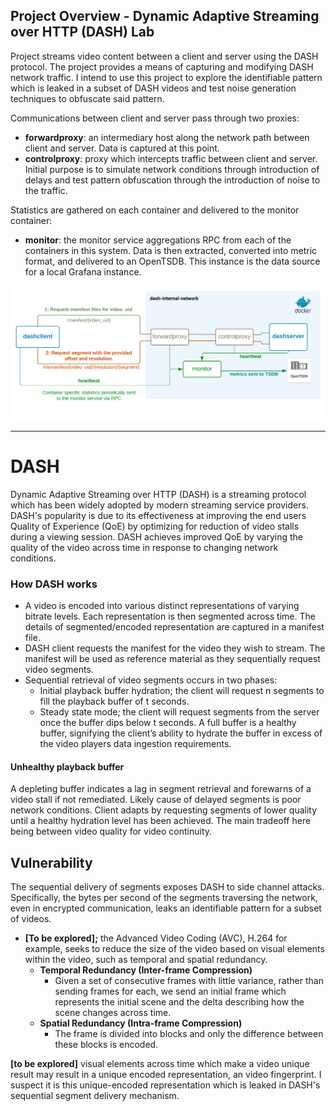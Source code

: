 ## Project Overview - Dynamic Adaptive Streaming over HTTP (DASH) Lab

Project streams video content between a client and server using the DASH protocol. The project provides a means of capturing and modifying DASH network 
traffic. I intend to use this project to explore the identifiable pattern which is leaked in a subset of DASH videos and test noise generation techniques to obfuscate said pattern.


Communications between client and server pass through two proxies:
- **forwardproxy**: an intermediary host along the network path between client and server. Data is captured at this point.
- **controlproxy**: proxy which intercepts traffic between client and server. 
Initial purpose is to simulate network conditions through introduction of delays and test pattern obfuscation through the introduction of noise to the traffic.

Statistics are gathered on each container and delivered to the monitor container:
- **monitor**: the monitor service aggregations RPC from each of the containers in this system. Data is then extracted, converted into metric format, and delivered to an OpenTSDB.
This instance is the data source for a local Grafana instance.



![alt text](./images/networkdiagram.svg)

------




# DASH
Dynamic Adaptive Streaming over HTTP (DASH) is a streaming protocol which has been widely adopted by modern streaming service providers. DASH's popularity is due to its effectiveness at improving the end users Quality of Experience (QoE)
 by optimizing for reduction of video stalls during a viewing session. DASH achieves improved QoE by varying the quality of the video across time in response to changing network conditions.



### How DASH works

- A video is encoded into various distinct representations of varying bitrate levels. Each representation is then segmented across time. The details of segmented/encoded representation are captured in a manifest file.
- DASH client requests the manifest for the video they wish to stream. The manifest will be used as reference material as they sequentially request video segments.
- Sequential retrieval of video segments occurs in two phases:
  - Initial playback buffer hydration; the client will request n segments to fill the playback buffer of t seconds. 
  - Steady state mode; the client will request segments from the server once the buffer dips below t seconds. A full buffer is a healthy buffer, signifying the client’s ability to hydrate the buffer in excess of the video players data ingestion requirements.

#### Unhealthy playback buffer

A depleting buffer indicates a lag in segment retrieval and forewarns of a video stall if not remediated.
Likely cause of delayed segments is poor network conditions. Client adapts by requesting segments of lower quality until a healthy hydration level has been achieved.
The main tradeoff here being between video quality for video continuity.

## Vulnerability

The sequential delivery of segments exposes DASH to side channel attacks. Specifically, the bytes per second of the segments traversing the network, even in encrypted communication,
leaks an identifiable pattern for a subset of videos.
- **[To be explored];** the Advanced Video Coding (AVC), H.264 for example, seeks to reduce the size of the video based on visual elements within the video, such as temporal and spatial redundancy.
  - **Temporal Redundancy (Inter-frame Compression)**
    - Given a set of consecutive frames with little variance, rather than sending frames for each, we send an initial frame which represents the initial scene and the delta describing how the scene changes across time.
  - **Spatial Redundancy (Intra-frame Compression)**
    - The frame is divided into blocks and only the difference between these blocks is encoded. 

**[to be explored]** visual elements across time which make a video unique result may result in a unique encoded representation, an video fingerprint. I suspect it is this unique-encoded representation which is leaked in DASH's sequential segment delivery mechanism.



